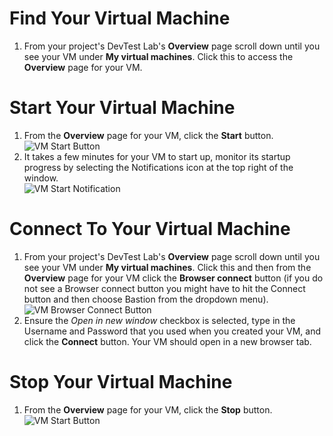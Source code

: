 # Find Your Virtual Machine
1. From your project's DevTest Lab's **Overview** page scroll down until you see your VM under **My virtual machines**. Click this to access the **Overview** page for your VM.

# Start Your Virtual Machine
1. From the **Overview** page for your VM, click the **Start** button.  
![VM Start Button](images/VMStartButton.png)  
1. It takes a few minutes for your VM to start up, monitor its startup progress by selecting the Notifications icon at the top right of the window.   
![VM Start Notification](images/VMRestartNotification.png)  

# Connect To Your Virtual Machine
1. From your project's DevTest Lab's **Overview** page scroll down until you see your VM under **My virtual machines**. Click this and then from the **Overview** page for your VM click the **Browser connect** button (if you do not see a Browser connect button you might have to hit the Connect button and then choose Bastion from the dropdown menu).  
![VM Browser Connect Button](images/VMBrowserConnect.png)    
2. Ensure the *Open in new window* checkbox is selected, type in the Username and Password that you used when you created your VM, and click the **Connect** button. Your VM should open in a new browser tab.
   
# Stop Your Virtual Machine
1. From the **Overview** page for your VM, click the **Stop** button.  
![VM Start Button](images/VMStopButton.png)  
